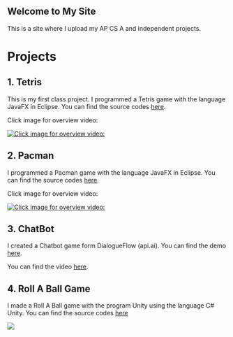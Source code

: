 ## Welcome to My Site

This is a site where I upload my AP CS A and independent projects.

# Projects

## 1. Tetris

This is my first class project. I programmed a Tetris game with the language JavaFX in Eclipse. You can find the source codes [here](https://github.com/teopotter88/Tetris). 

Click image for overview video:

[![Click image for overview video:](https://img00.deviantart.net/ce88/i/2015/038/f/7/tetris_logo_by_jmk_prime-d8h1sf0.png)](https://youtu.be/qAdGMfoSh1s)

## 2. Pacman

I programmed a Pacman game with the language JavaFX in Eclipse. You can find the source codes [here](https://github.com/teopotter88/Pacman). 

Click image for overview video:

[![Click image for overview video:](https://upload.wikimedia.org/wikipedia/commons/thumb/0/06/Pac_Man.svg/1200px-Pac_Man.svg.png)](https://youtu.be/LNTrzrfJYCk)

## 3. ChatBot

I created a Chatbot game form DialogueFlow (api.ai). You can find the demo [here](https://bot.dialogflow.com/06f182e2-65b1-49ef-8760-12d10d07bd52). 

You can find the video [here](https://youtu.be/Va5BLrxM-LM).

## 4. Roll A Ball Game

I made a Roll A Ball game with the program Unity using the language C# Unity. You can find the source codes [here](https://github.com/teopotter88/Roll-A-Boll-Unity)

![](Roll-a-ball/Screen%20Shot%202018-01-20%20at%2014.46.21.png)
